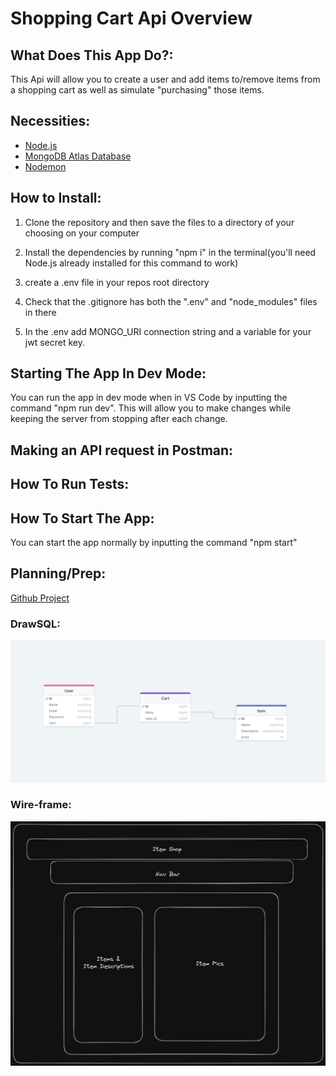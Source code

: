 # Shopping Cart Api Overview

## What Does This App Do?:

This Api will allow you to create a user and add items to/remove items from a shopping cart as well as simulate "purchasing" those items.

## Necessities:

<ul>
<li><a href="https://nodejs.org">Node.js</a></li>
<li><a href="https://www.mongodb.com/cloud/atlas/register">MongoDB Atlas Database</a></li>
<li><a href="https://www.npmjs.com/package/nodemon">Nodemon</a></li>

</ul>


## How to Install:

1. Clone the repository and then save the files to a directory of your choosing on your computer

2. Install the dependencies by running "npm i" in the terminal(you'll need Node.js already installed for this command to work)

3. create a .env file in your repos root directory

4. Check that the .gitignore has both the ".env" and "node_modules" files in there

5. In the .env add MONGO_URI connection string and a variable for your jwt secret key.



## Starting The App In Dev Mode:

You can run the app in dev mode when in VS Code by inputting the command
"npm run dev". This will allow you to make changes while keeping the server from stopping after each change.

## Making an API request in Postman:

## How To Run Tests:

## How To Start The App:

You can start the app normally by inputting the command "npm start"

## Planning/Prep:

<a href=https://github.com/users/jmlmx/projects/2/views/1>Github Project</a>

### DrawSQL:
![DrawSQL](<assets/Project 2 DrawSQL.png>)

### Wire-frame:
![Wire-frame](<assets/Project 2 Wireframe.png>)
